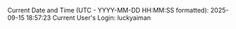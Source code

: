 Current Date and Time (UTC - YYYY-MM-DD HH:MM:SS formatted): 2025-09-15 18:57:23
Current User's Login: luckyaiman
